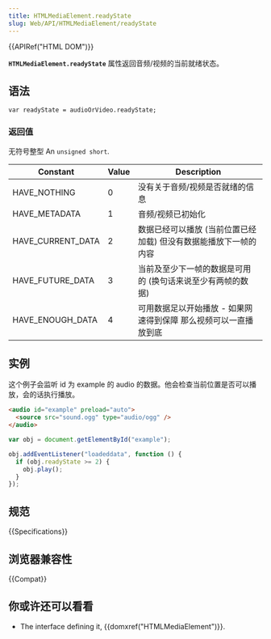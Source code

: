 ```yaml
---
title: HTMLMediaElement.readyState
slug: Web/API/HTMLMediaElement/readyState
---
```


{{APIRef("HTML DOM")}}

**`HTMLMediaElement.readyState`** 属性返回音频/视频的当前就绪状态。

## 语法

```plain
var readyState = audioOrVideo.readyState;
```

### 返回值

无符号整型 An `unsigned short`.

| Constant          | Value | Description                                                      |
| ----------------- | ----- | ---------------------------------------------------------------- |
| HAVE_NOTHING      | 0     | 没有关于音频/视频是否就绪的信息                                  |
| HAVE_METADATA     | 1     | 音频/视频已初始化                                                |
| HAVE_CURRENT_DATA | 2     | 数据已经可以播放 (当前位置已经加载) 但没有数据能播放下一帧的内容 |
| HAVE_FUTURE_DATA  | 3     | 当前及至少下一帧的数据是可用的 (换句话来说至少有两帧的数据)      |
| HAVE_ENOUGH_DATA  | 4     | 可用数据足以开始播放 - 如果网速得到保障 那么视频可以一直播放到底 |

## 实例

这个例子会监听 id 为 example 的 audio 的数据。他会检查当前位置是否可以播放，会的话执行播放。

```html
<audio id="example" preload="auto">
  <source src="sound.ogg" type="audio/ogg" />
</audio>
```

```js
var obj = document.getElementById("example");

obj.addEventListener("loadeddata", function () {
  if (obj.readyState >= 2) {
    obj.play();
  }
});
```

## 规范

{{Specifications}}

## 浏览器兼容性

{{Compat}}

## 你或许还可以看看

- The interface defining it, {{domxref("HTMLMediaElement")}}.
